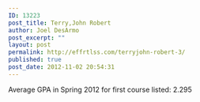 ```yaml
---
ID: 13223
post_title: Terry,John Robert
author: Joel DesArmo
post_excerpt: ""
layout: post
permalink: http://effrtlss.com/terryjohn-robert-3/
published: true
post_date: 2012-11-02 20:54:31
---
```

<p>Average GPA in Spring 2012 for first course listed: 2.295</p>